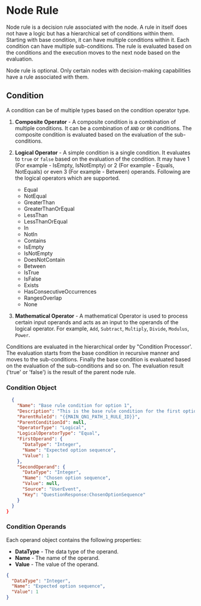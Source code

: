 # Node Rule

Node rule is a decision rule associated with the node. A rule in itself does not have a logic but has a hierarchical set of conditions within them. Starting with base condition, it can have multiple conditions within it. Each condition can have multiple sub-conditions. The rule is evaluated based on the conditions and the execution moves to the next node based on the evaluation.

Node rule is optional. Only certain nodes with decision-making capabilities have a rule associated with them.

## Condition

A condition can be of multiple types based on the condition operator type.

1. **Composite Operator** - A composite condition is a combination of multiple conditions. It can be a combination of `AND` or `OR` conditions. The composite condition is evaluated based on the evaluation of the sub-conditions.

2. **Logical Operator** - A simple condition is a single condition. It evaluates to `true` or `false` based on the evaluation of the condition. It may have 1 (For example - IsEmpty, IsNotEmpty) or 2 (For example - Equals, NotEquals) or even 3 (For example - Between) operands. Following are the logical operators which are supported.
      - Equal
      - NotEqual
      - GreaterThan
      - GreaterThanOrEqual
      - LessThan
      - LessThanOrEqual
      - In
      - NotIn
      - Contains
      - IsEmpty
      - IsNotEmpty
      - DoesNotContain
      - Between
      - IsTrue
      - IsFalse
      - Exists
      - HasConsecutiveOccurrences
      - RangesOverlap
      - None

3. **Mathematical Operator** - A mathematical Operator is used to process certain input operands and acts as an input to the operands of the logical operator. For example, `Add`, `Subtract`, `Multiply`, `Divide`, `Modulus`, `Power`.

Conditions are evaluated in the hierarchical order by "Condition Processor'. The evaluation starts from the base condition in recursive manner and moves to the sub-conditions. Finally the base condition is evaluated based on the evaluation of the sub-conditions and so on. The evaluation result ('true' or 'false') is the result of the parent node rule.

### Condition Object

```json
  {
    "Name": "Base rule condition for option 1",
    "Description": "This is the base rule condition for the first option. Mark the incident as handled.",
    "ParentRuleId": "{{MAIN_QN1_PATH_1_RULE_ID}}",
    "ParentConditionId": null,
    "OperatorType": "Logical",
    "LogicalOperatorType": "Equal",
    "FirstOperand": {
      "DataType": "Integer",
      "Name": "Expected option sequence",
      "Value": 1
    },
    "SecondOperand": {
      "DataType": "Integer",
      "Name": "Chosen option sequence",
      "Value": null,
      "Source": "UserEvent",
      "Key": "QuestionResponse:ChosenOptionSequence"
    }
  }
}
```

### Condition Operands
Each operand object contains the following properties:
- **DataType** - The data type of the operand.
- **Name** - The name of the operand.
- **Value** - The value of the operand.

```json
{
  "DataType": "Integer",
  "Name": "Expected option sequence",
  "Value": 1
}
```
